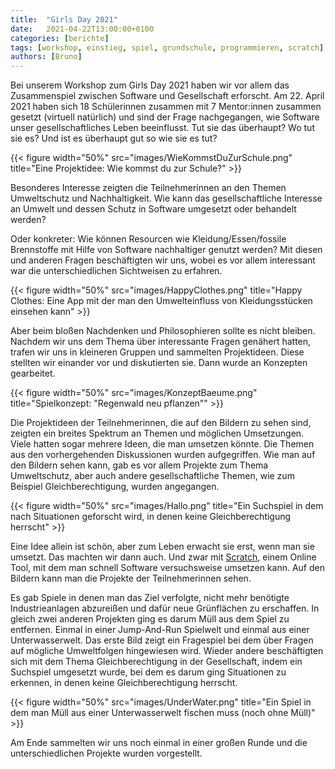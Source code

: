 ```yaml
---
title:  "Girls Day 2021"
date:   2021-04-22T13:00:00+0100
categories: [berichte]
tags: [workshop, einstieg, spiel, grundschule, programmieren, scratch]
authors: [Bruno]
---
```

Bei unserem Workshop zum Girls Day 2021 haben wir vor allem das Zusammenspiel zwischen Software und Gesellschaft erforscht.
Am 22. April 2021 haben sich 18 Schülerinnen zusammen mit 7 Mentor:innen zusammen gesetzt (virtuell natürlich) und sind
der Frage nachgegangen, wie Software unser gesellschaftliches Leben beeinflusst. Tut sie das überhaupt? Wo tut sie es?
Und ist es überhaupt gut so wie sie es tut?

{{< figure width="50%" src="images/WieKommstDuZurSchule.png" title="Eine Projektidee: Wie kommst du zur Schule?" >}}

Besonderes Interesse zeigten die Teilnehmerinnen an den Themen Umweltschutz und Nachhaltigkeit. Wie kann das
gesellschaftliche Interesse an Umwelt und dessen Schutz in Software umgesetzt oder behandelt werden?

Oder konkreter: Wie können Resourcen wie Kleidung/Essen/fossile Brennstoffe mit Hilfe von Software nachhaltiger genutzt werden? Mit diesen
und anderen Fragen beschäftigten wir uns, wobei es vor allem interessant war die unterschiedlichen Sichtweisen zu erfahren.

{{< figure width="50%" src="images/HappyClothes.png" title="Happy Clothes: Eine App mit der man den Umwelteinfluss von Kleidungsstücken einsehen kann" >}}

Aber beim bloßen Nachdenken und Philosophieren sollte es nicht bleiben. Nachdem wir uns dem Thema über interessante
Fragen genähert hatten, trafen wir uns in kleineren Gruppen und sammelten Projektideen. Diese stellten wir einander vor und diskutierten sie.
Dann wurde an Konzepten gearbeitet.

{{< figure width="50%" src="images/KonzeptBaeume.png" title="Spielkonzept: \"Regenwald neu pflanzen\"" >}}

Die Projektideen der Teilnehmerinnen, die auf den Bildern zu sehen sind, zeigten ein breites Spektrum an Themen und möglichen
Umsetzungen. Viele hatten sogar mehrere Ideen, die man umsetzen könnte. Die Themen aus den vorhergehenden Diskussionen
wurden aufgegriffen. Wie man auf den Bildern sehen kann, gab es vor allem Projekte zum Thema Umweltschutz, aber auch andere
gesellschaftliche Themen, wie zum Beispiel Gleichberechtigung, wurden angegangen.

{{< figure width="50%" src="images/Hallo.png" title="Ein Suchspiel in dem nach Situationen geforscht wird, in denen keine Gleichberechtigung herrscht" >}}

Eine Idee allein ist schön, aber zum Leben erwacht sie erst, wenn man sie umsetzt. Das machten wir dann auch. Und zwar mit [Scratch](https://scratch.mit.edu/),
einem Online Tool, mit dem man schnell Software versuchsweise umsetzen kann.
Auf den Bildern kann man die Projekte der Teilnehmerinnen sehen.

Es gab Spiele in denen man das Ziel verfolgte, nicht mehr benötigte Industrieanlagen abzureißen und dafür neue Grünflächen zu erschaffen. In gleich
zwei anderen Projekten ging es darum Müll aus dem Spiel zu entfernen. Einmal in einer Jump-And-Run Spielwelt und einmal aus einer Unterwasserwelt.
Das erste Bild zeigt ein Fragespiel bei dem über Fragen auf mögliche Umweltfolgen hingewiesen wird. Wieder andere beschäftigten sich mit dem Thema
Gleichberechtigung in der Gesellschaft, indem ein Suchspiel umgesetzt wurde, bei dem es darum ging Situationen zu erkennen, in denen keine Gleichberechtigung herrscht.

{{< figure width="50%" src="images/UnderWater.png" title="Ein Spiel in dem man Müll aus einer Unterwasserwelt fischen muss (noch ohne Müll)" >}}

Am Ende sammelten wir uns noch einmal in einer großen Runde und die unterschiedlichen Projekte wurden vorgestellt.
